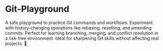 # Git-Playground
A safe playground to practice Git commands and workflows. Experiment with history-changing operations like rebasing, resetting, and amending commits. Perfect for learning branching, merging, and conflict resolution in a risk-free environment. Ideal for sharpening Git skills without affecting real projects. 🚀
